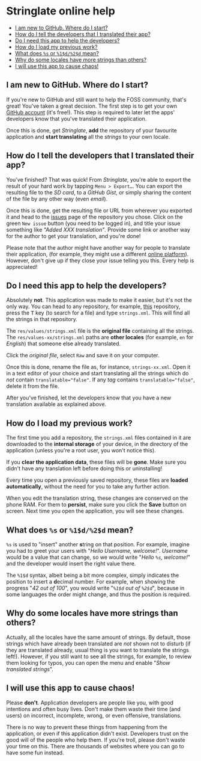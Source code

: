 # Stringlate online help
- [I am new to GitHub. Where do I start?](#im-new)
- [How do I tell the developers that I translated their app?](#how-to-let-know)
- [Do I need this app to help the developers?](#app-required)
- [How do I load my previous work?](#load-progress)
- [What does `%s` or `%1$d/%2$d` mean?](#string-symbols)
- [Why do some locales have more strings than others?](#locale-missing-strings)
- [I will use this app to cause chaos!](#chaos)

## I am new to GitHub. Where do I start? <a name="im-new"></a>
If you're new to GitHub and still want to help the FOSS community, that's
great! You've taken a great decision. The first step is to get your own
[GitHub account](https://github.com/join) (it's free!). This step is required
to later let the apps' developers know that you've translated their application.

Once this is done, get *Stringlate*, **add** the repository of your favourite
application and **start translating** all the *strings* to your own locale.

## How do I tell the developers that I translated their app? <a name="how-to-let-know"></a>
You've finished? That was quick! From *Stringlate*, you're able to export
the result of your hard work by tapping `Menu > Export…`. You can export
the resulting file to the *SD card*, to a *GitHub Gist*, or simply sharing
the content of the file by any other way (even *email*).

Once this is done, get the resulting file or URL from wherever you exported it
and head to the [issues](https://github.com/LonamiWebs/Stringlate/issues) page
of the repository you chose. Click on the green `New issue` button (you need
to be logged in), and title your issue something like *"Added XXX translation"*.
Provide some link or another way for the author to get your translation, and
you're done!

Please note that the author might have another way for people to translate
their application, (for example, they might use a different
[online platform](https://www.transifex.com/)). However, don't give up if
they close your issue telling you this. Every help is appreciated!

## Do I need this app to help the developers? <a name="is-app-required"></a>
Absolutely **not**. This application was made to make it easier, but it's not
the only way. You can head to any repository, for example,
[this](https://github.com/LonamiWebs/Stringlate) repository, press the
<kbd>T</kbd> key (to search for a file) and type `strings.xml`. This will find
all the strings in that repository.

The `res/values/strings.xml` file is the **original file** containing all the
strings. The `res/values-xx/strings.xml` paths are **other locales** (for
example, `en` for *English*) that someone else already translated.

Click the *original file*, select `Raw` and save it on your computer.

Once this is done, rename the file as, for instance, `strings-xx.xml`.
Open it in a text editor of your choice and start translating all the
strings which do *not* contain `translatable="false"`. If any *tag* contains
`translatable="false"`, delete it from the file.

After you've finished, let the developers know that you have a new translation
available as explained above.

## How do I load my previous work? <a name="load-progress"></a>
The first time you add a repository, the `strings.xml` files contained in
it are downloaded to the **internal storage** of your device, in the directory
of the application (unless you're a root user, you won't notice this).

If you **clear the application data**, these files will be **gone**. Make sure you
didn't have any translation left before doing this or uninstalling!

Every time you open a previously saved repository, these files are **loaded
automatically**, without the need for you to take any further action.

When you edit the translation string, these changes are conserved on the phone
RAM. For them to **persist**, make sure you click the **Save** button on screen.
Next time you open the application, you will see these changes.

## What does `%s` or `%1$d/%2$d` mean? <a name="string-symbols"></a>
`%s` is used to "insert" another **s**tring on that position. For example,
imagine you had to greet your users with "*Hello Username, welcome!*".
*Username* would be a value that can change, so we would write
"*Hello `%s`, welcome!*" and the developer would insert the right value there.

The `%1$d` syntax, albeit being a bit more complex, simply indicates the
position to insert a **d**ecimal number. For example, when showing the progress
"*42 out of 100*", you would write "*`%1$d` out of `%2$d`*", because in some
languages the order might change, and thus the position is required.

## Why do some locales have more strings than others? <a name="locale-missing-strings"></a>
Actually, all the locales have the same amount of strings. By default,
those strings which have already been translated are *not* shown not to
disturb (if they are translated already, usual thing is you want to translate
the strings left!). However, if you still want to see all the strings, for
example, to review them looking for typos, you can open the menu and enable
"*Show translated strings*".

## I will use this app to cause chaos! <a name="chaos"></a>
Please **don't**. Application developers are people like you, with good
intentions and often busy lives. Don't make them waste their time (and users)
on incorrect, incomplete, wrong, or even offensive, translations.

There is no way to prevent these things from happening from the application,
or even if this application didn't exist. Developers trust on the good will
of the people who help them. If you're troll, please don't waste your time
on this. There are thousands of websites where you can go to have some fun
instead.
